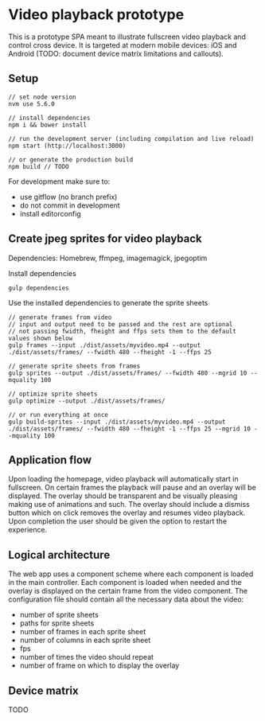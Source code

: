Video playback prototype
========================

This is a prototype SPA meant to illustrate fullscreen video playback and control cross device. It is targeted at modern mobile devices: iOS and Android (TODO: document device matrix limitations and callouts).

Setup
-----

```
// set node version
nvm use 5.6.0

// install dependencies
npm i && bower install

// run the development server (including compilation and live reload)
npm start (http://localhost:3000)

// or generate the production build
npm build // TODO
```

For development make sure to:

- use gitflow (no branch prefix)
- do not commit in development
- install editorconfig

Create jpeg sprites for video playback
--------------------------------------

Dependencies: Homebrew, ffmpeg, imagemagick, jpegoptim

Install dependencies

```
gulp dependencies
```

Use the installed dependencies to generate the sprite sheets

```
// generate frames from video
// input and output need to be passed and the rest are optional
// not passing fwidth, fheight and ffps sets them to the default values shown below
gulp frames --input ./dist/assets/myvideo.mp4 --output ./dist/assets/frames/ --fwidth 480 --fheight -1 --ffps 25

// generate sprite sheets from frames
gulp sprites --output ./dist/assets/frames/ --fwidth 480 --mgrid 10 --mquality 100

// optimize sprite sheets
gulp optimize --output ./dist/assets/frames/

// or run everything at once
gulp build-sprites --input ./dist/assets/myvideo.mp4 --output ./dist/assets/frames/ --fwidth 480 --fheight -1 --ffps 25 --mgrid 10 --mquality 100
```

Application flow
----------------

Upon loading the homepage, video playback will automatically start in fullscreen. On certain frames the playback will pause and an overlay will be displayed. The overlay should be transparent and be visually pleasing making use of animations and such. The overlay should include a dismiss button which on click removes the overlay and resumes video playback. Upon completion the user should be given the option to restart the experience.

Logical architecture
--------------------

The web app uses a component scheme where each component is loaded in the main controller. Each component is loaded when needed and the overlay is displayed on the certain frame from the video component. The configuration file should contain all the necessary data about the video:
- number of sprite sheets
- paths for sprite sheets
- number of frames in each sprite sheet
- number of columns in each sprite sheet
- fps
- number of times the video should repeat
- number of frame on which to display the overlay

Device matrix
-------------

TODO
